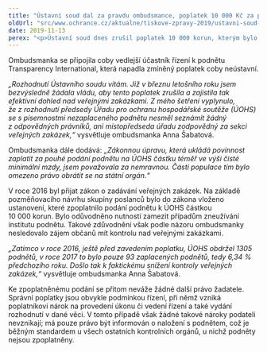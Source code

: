 ```yaml
---
title: "Ústavní soud dal za pravdu ombudsmance, poplatek 10 000 Kč za podnět k Úřadu pro ochranu hospodářské soutěže je neústavní"
oldUrl: "src/www.ochrance.cz/aktualne/tiskove-zpravy-2019/ustavni-soud-dal-za-pravdu-ombudsmance-poplatek-10-000-kc-za-podnet-k-uradu-pro-ochranu-hospo"
date: 2019-11-13
perex: "<p>Ústavní soud dnes zrušil poplatek 10 000 korun, kterým bylo od 1. října 2016 zpoplatněno podání podnětu k Úřadu pro ochranu hospodářské soutěže. Ombudsmanka se účastnila řízení coby vedlejší účastník a připojila se k návrhu na jeho zrušení poté, co vláda odmítla její doporučení poplatek zrušit. Poplatek podle ombudsmanky omezuje právo petiční – tedy právo obrátit se na státní orgán. Zakládá také možnou nepřímou diskriminaci z důvodu majetku, kdy si lidé s nízkými příjmy nemohou dovolit se na úřad obrátit.</p>"
---
```


<!-- imported from the old website -->

<p>Ombudsmanka se připojila coby vedlejší účastník řízení k podnětu Transparency International, která napadla zmíněný poplatek coby neústavní. </p> <p><i>„Rozhodnutí Ústavního soudu vítám. Již v březnu letošního roku jsem bezvýsledně žádala vládu, aby tento poplatek zrušila a zajistila tak efektivní dohled nad veřejnými zakázkami. Z mého šetření vyplynulo, že z rozhodnutí předsedy Úřadu pro ochranu hospodářské soutěže (ÚOHS) se s písemnostmi nezaplaceného podnětu nesměl seznámit žádný z odpovědných právníků, ani místopředseda úřadu zodpovědný za sekci veřejných zakázek,“</i> vysvětluje ombudsmanka Anna Šabatová.  </p> <p>Ombudsmanka dále dodává:<i> „Zákonnou úpravu, která ukládá povinnost zaplatit za pouhé podání podnětu na ÚOHS částku téměř ve výši čisté minimální mzdy, jsem považovala za nemravnou. Části populace tím bylo omezeno právo obrátit se na státní orgán.“</i></p> <p>V roce 2016 byl přijat zákon o zadávání veřejných zakázek. Na základě pozměňovacího návrhu skupiny poslanců bylo do zákona vloženo ustanovení, které zpoplatnilo podání podnětu k ÚOHS částkou 10 000 korun. Bylo odůvodněno nutností zamezit případům zneužívání institutu podnětu. Takové zdůvodnění však podle názoru ombudsmanky nesledovalo zájem občanů mít kontrolu nad veřejnými zakázkami. </p> <p><i>„Zatímco v roce 2016, ještě před zavedením poplatku, ÚOHS obdržel 1305 podnětů, v roce 2017 to bylo pouze 93 zaplacených podnětů, tedy 6,34 % předchozího roku. Došlo tak k faktickému snížení kontroly veřejných zakázek,“ </i>vysvětluje ombudsmanka Anna Šabatová.  </p><p> Ke zpoplatněnému podání se přitom neváže žádné další právo žadatele. Správní poplatky jsou obvykle podmínkou řízení, při němž vzniká poplatníkovi nárok na provedení úkonu či vedení řízení a také vydání rozhodnutí v dané věci. V tomto případě však žádné takové nároky podateli nevznikají; má pouze právo být informován o naložení s podnětem, což je běžným standardem u všech ostatních kontrolních orgánů, u nichž podněty nejsou zpoplatněny.</p>
